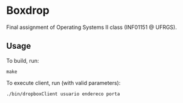 # Boxdrop

Final assignment of Operating Systems II class (INF01151 @ UFRGS).

## Usage

To build, run:

```
make
```

To execute client, run (with valid parameters):

```
./bin/dropboxClient usuario endereco porta
```
